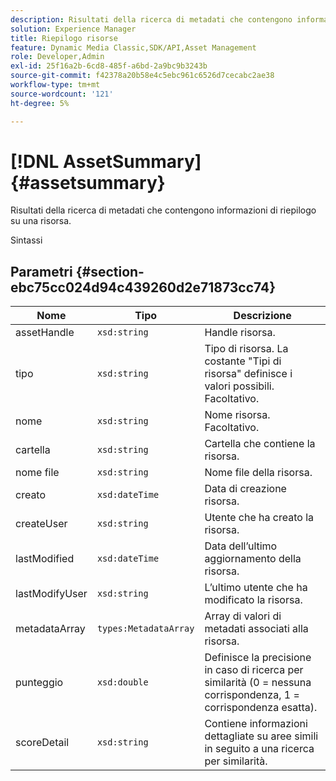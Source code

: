 ```yaml
---
description: Risultati della ricerca di metadati che contengono informazioni di riepilogo su una risorsa.
solution: Experience Manager
title: Riepilogo risorse
feature: Dynamic Media Classic,SDK/API,Asset Management
role: Developer,Admin
exl-id: 25f16a2b-6cd8-485f-a6bd-2a9bc9b3243b
source-git-commit: f42378a20b58e4c5ebc961c6526d7cecabc2ae38
workflow-type: tm+mt
source-wordcount: '121'
ht-degree: 5%

---
```


# [!DNL AssetSummary]{#assetsummary}

Risultati della ricerca di metadati che contengono informazioni di riepilogo su una risorsa.

Sintassi

## Parametri {#section-ebc75cc024d94c439260d2e71873cc74}

| Nome | Tipo | Descrizione |
|---|---|---|
| assetHandle | `xsd:string` | Handle risorsa. |
| tipo | `xsd:string` | Tipo di risorsa. La costante &quot;Tipi di risorsa&quot; definisce i valori possibili. Facoltativo. |
| nome | `xsd:string` | Nome risorsa. Facoltativo. |
| cartella | `xsd:string` | Cartella che contiene la risorsa. |
| nome file | `xsd:string` | Nome file della risorsa. |
| creato | `xsd:dateTime` | Data di creazione risorsa. |
| createUser | `xsd:string` | Utente che ha creato la risorsa. |
| lastModified | `xsd:dateTime` | Data dell’ultimo aggiornamento della risorsa. |
| lastModifyUser | `xsd:string` | L’ultimo utente che ha modificato la risorsa. |
| metadataArray | `types:MetadataArray` | Array di valori di metadati associati alla risorsa. |
| punteggio | `xsd:double` | Definisce la precisione in caso di ricerca per similarità (0 = nessuna corrispondenza, 1 = corrispondenza esatta). |
| scoreDetail | `xsd:string` | Contiene informazioni dettagliate su aree simili in seguito a una ricerca per similarità. |
